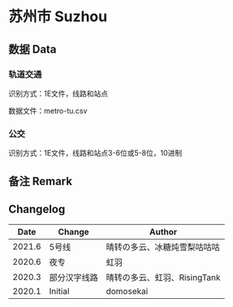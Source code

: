 # 苏州市 Suzhou

## 数据 Data

### 轨道交通

识别方式：1E文件，线路和站点

数据文件：metro-tu.csv

### 公交

识别方式：1E文件，线路和站点3-6位或5-8位，10进制

## 备注 Remark

## Changelog

Date | Change | Author
-----|--------|-------
2021.6 | 5号线 | 晴转の多云、冰糖炖雪梨咕咕咕
2020.6 | 夜专 | 虹羽
2020.3 | 部分汉字线路 | 晴转の多云、虹羽、RisingTank
2020.1 | Initial | domosekai
